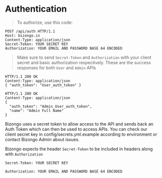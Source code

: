 # Authentication

> To authorize, use this code:

```http
POST /api/auth HTTP/1.1
Host: bizongo.in
Content-Type: application/json
Secret-Token: YOUR SECRET KEY
Authorization: YOUR EMAIL AND PASSWORD BASE 64 ENCODED
```

> Make sure to send `Secret-Token` and `Authorization` with your client secret and basic authorization respectively. These are the success responses for both `User` and `Admin` APIs

```http
HTTP/1.1 200 OK
Content-Type: application/json
{ "auth_token": "User_auth_token" }
```

```http
HTTP/1.1 200 OK
Content-Type: application/json
{
  "auth_token": "Admin_User_auth_token",
  "name": "Admin Full Name"
}
```

Bizongo uses a secret token to allow access to the API and sends back an Auth Token which can then be used to access APIs. You can check our client secret key in config/secrets.yml.example according to environment or contact Bizongo Admin about issues.

Bizongo expects the header `Secret-Token` to be included in headers along with `Authorization`

`Secret-Token: YOUR SECRET KEY`

`Authorization: YOUR EMAIL AND PASSWORD BASE 64 ENCODED`
